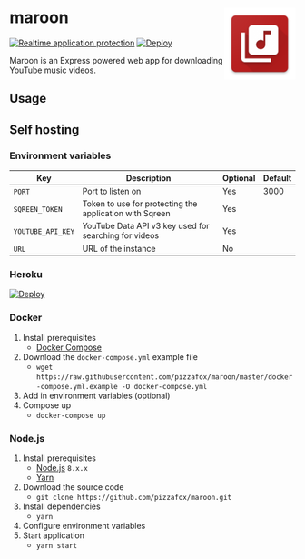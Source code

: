 # maroon <img src="./public/img/logo.png" width="25%" align="right">

[![Realtime application protection](https://s3-eu-west-1.amazonaws.com/sqreen-assets/badges/20171107/sqreen-light-badge.svg)](https://www.sqreen.io/?utm_source=badge) [![Deploy](https://www.herokucdn.com/deploy/button.svg)](https://heroku.com/deploy?template=https://github.com/pizzafox/maroon/tree/master)

Maroon is an Express powered web app for downloading YouTube music videos.

## Usage

## Self hosting

### Environment variables

| Key               | Description                                             | Optional | Default |
|-------------------|---------------------------------------------------------|----------|---------|
| `PORT`            | Port to listen on                                       | Yes      | 3000    |
| `SQREEN_TOKEN`    | Token to use for protecting the application with Sqreen | Yes      |         |
| `YOUTUBE_API_KEY` | YouTube Data API v3 key used for searching for videos   | Yes      |         |
| `URL`             | URL of the instance                                     | No       |         |

### Heroku

[![Deploy](https://www.herokucdn.com/deploy/button.svg)](https://heroku.com/deploy?template=https://github.com/pizzafox/maroon/tree/master)

### Docker

1. Install prerequisites
    - [Docker Compose](https://docs.docker.com/compose/install/)
2. Download the `docker-compose.yml` example file
    - `wget https://raw.githubusercontent.com/pizzafox/maroon/master/docker-compose.yml.example -O docker-compose.yml`
3. Add in environment variables (optional)
4. Compose up
    - `docker-compose up`

### Node.js

1. Install prerequisites
    - [Node.js](https://nodejs.org) `8.x.x`
    - [Yarn](https://yarnpkg.com)
2. Download the source code
    - `git clone https://github.com/pizzafox/maroon.git`
3. Install dependencies
    - `yarn`
4. Configure environment variables
5. Start application
    - `yarn start`
